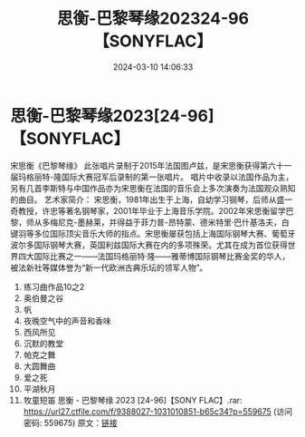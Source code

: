 ﻿---
title: 思衡-巴黎琴缘202324-96【SONYFLAC】
date: 2024-03-10 14:06:33
categories: 古典音乐、新世纪、纯音雅乐
tags: 纯音雅乐
---
# 思衡-巴黎琴缘2023[24-96]【SONYFLAC】

宋思衡《巴黎琴缘》
此张唱片录制于2015年法国图卢兹，是宋思衡获得第六十一届玛格丽特-隆国际大赛冠军后录制的第一张唱片。
唱片中收录以法国作品为主，另有几首李斯特与中国作品亦为宋思衡在法国的音乐会上多次演奏为法国观众熟知的曲目。
艺术家简介：
宋思衡，1981年出生于上海，自幼学习钢琴，后师从盛一奇教授，许忠等著名钢琴家，2001年毕业于上海音乐学院。2002年宋思衡留学巴黎，师从多梅尼克-墨赫莱，并得益于菲力普-昂特蒙、德米特里·巴什基洛夫，白键羽等多位国际顶尖音乐大师的指点。宋思衡屡获包括上海国际钢琴大赛、葡萄牙波尔多国际钢琴大赛，英国利兹国际大赛在内的多项殊荣。尤其在成为首位获得世界四大国际比赛之一——法国玛格丽特·隆——雅蒂博国际钢琴比赛金奖的华人，被法新社等媒体誉为“新一代欧洲古典乐坛的领军人物”。
01. 练习曲作品10之2
02. 奥伯曼之谷
03. 帆
04. 夜晚空气中的声音和香味
05. 西风所见
06. 沉默的教堂
07. 帕克之舞
08. 大圆舞曲
09. 爱之死
10. 平湖秋月
11. 牧童短笛
思衡 - 巴黎琴缘 2023 [24-96]【SONY FLAC】.rar: https://url27.ctfile.com/f/9388027-1031010851-b65c34?p=559675
(访问密码: 559675)
原文：[链接](https://blog.sina.com.cn/s/blog_1647c7e76010314nk.html)